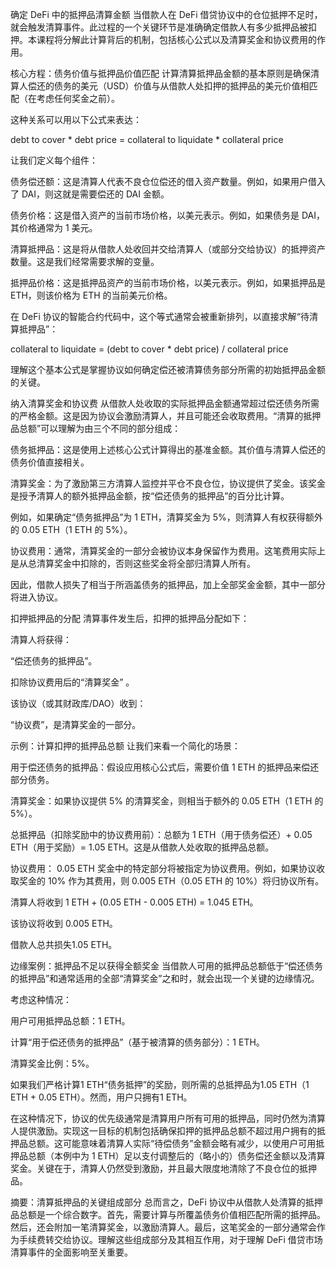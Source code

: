 确定 DeFi 中的抵押品清算金额
当借款人在 DeFi 借贷协议中的仓位抵押不足时，就会触发清算事件。此过程的一个关键环节是准确确定借款人有多少抵押品被扣押。本课程将分解此计算背后的机制，包括核心公式以及清算奖金和协议费用的作用。

核心方程：债务价值与抵押品价值匹配
计算清算抵押品金额的基本原则是确保清算人偿还的债务的美元（USD）价值与从借款人处扣押的抵押品的美元价值相匹配（在考虑任何奖金之前）。

这种关系可以用以下公式来表达：

debt to cover * debt price = collateral to liquidate * collateral price

让我们定义每个组件：

债务偿还额：这是清算人代表不良仓位偿还的借入资产数量。例如，如果用户借入了 DAI，则这就是需要偿还的 DAI 金额。

债务价格：这是借入资产的当前市场价格，以美元表示。例如，如果债务是 DAI，其价格通常为 1 美元。

清算抵押品：这是将从借款人处收回并交给清算人（或部分交给协议）的抵押资产数量。这是我们经常需要求解的变量。

抵押品价格：这是抵押品资产的当前市场价格，以美元表示。例如，如果抵押品是 ETH，则该价格为 ETH 的当前美元价格。

在 DeFi 协议的智能合约代码中，这个等式通常会被重新排列，以直接求解“待清算抵押品”：

collateral to liquidate = (debt to cover * debt price) / collateral price

理解这个基本公式是掌握协议如何确定偿还被清算债务部分所需的初始抵押品金额的关键。

纳入清算奖金和协议费
从借款人处收取的实际抵押品金额通常超过偿还债务所需的严格金额。这是因为协议会激励清算人，并且可能还会收取费用。“清算的抵押品总额”可以理解为由三个不同的部分组成：

债务抵押品：这是使用上述核心公式计算得出的基准金额。其价值与清算人偿还的债务价值直接相关。

清算奖金：为了激励第三方清算人监控并平仓不良仓位，协议提供了奖金。该奖金是授予清算人的额外抵押品金额，按“偿还债务的抵押品”的百分比计算。

例如，如果确定“债务抵押品”为 1 ETH，清算奖金为 5%，则清算人有权获得额外的 0.05 ETH（1 ETH 的 5%）。

协议费用：通常，清算奖金的一部分会被协议本身保留作为费用。这笔费用实际上是从总清算奖金中扣除的，否则这些奖金将全部归清算人所有。

因此，借款人损失了相当于所涵盖债务的抵押品，加上全部奖金金额，其中一部分将进入协议。

扣押抵押品的分配
清算事件发生后，扣押的抵押品分配如下：

清算人将获得：

“偿还债务的抵押品”。

扣除协议费用后的“清算奖金” 。

该协议（或其财政库/DAO）收到：

“协议费”，是清算奖金的一部分。

示例：计算扣押的抵押品总额
让我们来看一个简化的场景：

用于偿还债务的抵押品：假设应用核心公式后，需要价值 1 ETH 的抵押品来偿还部分债务。

清算奖金：如果协议提供 5% 的清算奖金，则相当于额外的 0.05 ETH（1 ETH 的 5%）。

总抵押品（扣除奖励中的协议费用前）：总额为 1 ETH（用于债务偿还）+ 0.05 ETH（用于奖励）= 1.05 ETH。这是从借款人处收取的抵押品总额。

协议费用： 0.05 ETH 奖金中的特定部分将被指定为协议费用。例如，如果协议收取奖金的 10% 作为其费用，则 0.005 ETH（0.05 ETH 的 10%）将归协议所有。

清算人将收到 1 ETH + (0.05 ETH - 0.005 ETH) = 1.045 ETH。

该协议将收到 0.005 ETH。

借款人总共损失1.05 ETH。

边缘案例：抵押品不足以获得全额奖金
当借款人可用的抵押品总额低于“偿还债务的抵押品”和通常适用的全部“清算奖金”之和时，就会出现一个关键的边缘情况。

考虑这种情况：

用户可用抵押品总额：1 ETH。

计算“用于偿还债务的抵押品”（基于被清算的债务部分）：1 ETH。

清算奖金比例：5%。

如果我们严格计算1 ETH“债务抵押”的奖励，则所需的总抵押品为1.05 ETH（1 ETH + 0.05 ETH）。然而，用户只拥有1 ETH。

在这种情况下，协议的优先级通常是清算用户所有可用的抵押品，同时仍然为清算人提供激励。实现这一目标的机制包括确保扣押的抵押品总额不超过用户拥有的抵押品总额。这可能意味着清算人实际“待偿债务”金额会略有减少，以使用户可用抵押品总额（本例中为 1 ETH）足以支付调整后的（略小的）债务偿还金额以及清算奖金。关键在于，清算人仍然受到激励，并且最大限度地清除了不良仓位的抵押品。

摘要：清算抵押品的关键组成部分
总而言之，DeFi 协议中从借款人处清算的抵押品总额是一个综合数字。首先，需要计算与所覆盖债务价值相匹配所需的抵押品。然后，还会附加一笔清算奖金，以激励清算人。最后，这笔奖金的一部分通常会作为手续费转交给协议。理解这些组成部分及其相互作用，对于理解 DeFi 借贷市场清算事件的全面影响至关重要。
